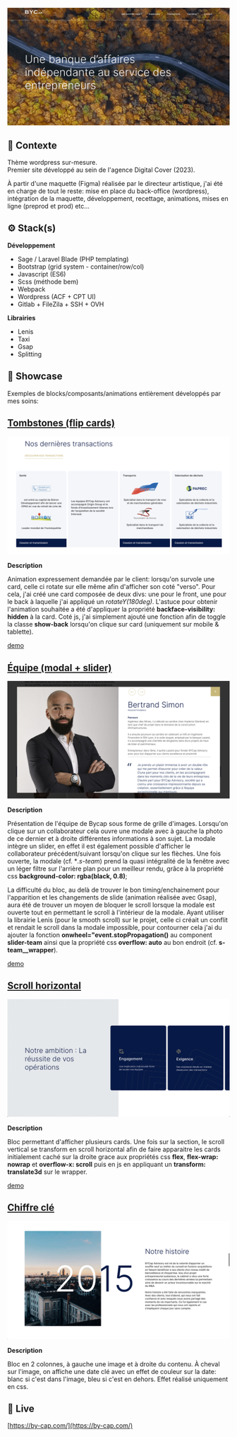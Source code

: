 ![Screenshot](screenshot.png)

## 📍 Contexte

Thème wordpress sur-mesure.  
Premier site développé au sein de l'agence Digital Cover (2023).

À partir d'une maquette (Figma) réalisée par le directeur artistique, j'ai été en charge de tout le reste: mise en place du back-office (wordpress), intégration de la maquette, développement, recettage, animations, mises en ligne (preprod et prod) etc...

## ⚙ Stack(s)

**Développement**
- Sage / Laravel Blade (PHP templating)
- Bootstrap (grid system - container/row/col)
- Javascript (ES6)
- Scss (méthode bem)
- Webpack
- Wordpress (ACF + CPT UI)
- Gitlab + FileZila + SSH + OVH

**Librairies**
- Lenis
- Taxi
- Gsap
- Splitting

## 🚦 Showcase

Exemples de blocks/composants/animations entièrement développés par mes soins:

## [Tombstones (flip cards)](https://github.com/idrissdiakite/bycap-wp-gsap/tree/main/tombstones)

![Screenshot](https://github.com/idrissdiakite/bycap-wp-gsap/blob/main/tombstones/screenshot.png)

**Description** 

Animation expressement demandée par le client: lorsqu'on survole une card, celle ci rotate sur elle même afin d'afficher son coté "verso". 
Pour cela, j'ai créé une card composée de deux divs: une pour le front, une pour le back à laquelle j'ai appliqué un *rotateY(180deg)*. L'astuce pour obtenir l'animation souhaitée a été d'appliquer la propriété **backface-visibility: hidden** à la card. Coté js, j'ai simplement ajouté une fonction afin de toggle la classe **show-back** lorsqu'on clique sur card (uniquement sur mobile & tablette).

<a href="https://www.youtube.com/watch?v=IBsneJmI-bw" target="_blank">demo</a>

## [Équipe (modal + slider)](https://github.com/idrissdiakite/bycap-wp-gsap/tree/main/team-members)

![Screenshot](https://github.com/idrissdiakite/bycap-wp-gsap/blob/main/team-members/screenshot.png)

**Description** 

Présentation de l'équipe de Bycap sous forme de grille d'images. Lorsqu'on clique sur un collaborateur cela ouvre une modale avec à gauche la photo de ce dernier et à droite différentes informations à son sujet. La modale intègre un slider, en effet il est également possible d'afficher le collaborateur précédent/suivant lorsqu'on clique sur les flèches. Une fois ouverte, la modale (cf. **.s-team*) prend la quasi intégralité de la fenêtre avec un léger filtre sur l'arrière plan pour un meilleur rendu, grâce à la propriété css **background-color: rgba(black, 0.8)**; 

La difficulté du bloc, au delà de trouver le bon timing/enchainement pour l'apparition et les changements de slide (animation réalisée avec Gsap), aura été de trouver un moyen de bloquer le scroll lorsque la modale est ouverte tout en permettant le scroll à l'intérieur de la modale. Ayant utiliser la librairie Lenis (pour le smooth scroll) sur le projet, celle ci créait un conflit et rendait le scroll dans la modale impossible, pour contourner cela j'ai du ajouter la fonction **onwheel="event.stopPropagation()** au component **slider-team** ainsi que la propriété css **overflow: auto** au bon endroit (cf. **s-team__wrapper**).

<a href="https://www.youtube.com/watch?v=n8dcZ58DhBM" target="_blank">demo</a>


## [Scroll horizontal](https://github.com/idrissdiakite/bycap-wp-gsap/tree/main/horizontal-scroll)

![Screenshot](https://github.com/idrissdiakite/bycap-wp-gsap/blob/main/horizontal-scroll/screenshot.png)

**Description** 

Bloc permettant d'afficher plusieurs cards. Une fois sur la section, le scroll vertical se transform en scroll horizontal afin de faire apparaitre les cards initialement caché sur la droite grace aux propriétés css **flex**, **flex-wrap: nowrap** et **overflow-x: scroll** puis en js en appliquant un **transform: translate3d** sur le wrapper.

<a href="https://www.youtube.com/watch?v=Ih7O6hxIVHA" target="_blank">demo</a>



## [Chiffre clé](https://github.com/idrissdiakite/bycap-wp-gsap/tree/main/key-figure)

![Screenshot](https://github.com/idrissdiakite/bycap-wp-gsap/blob/main/key-figure/screenshot.png)

**Description** 

Bloc en 2 colonnes, à gauche une image et à droite du contenu. À cheval sur l'image, on affiche une date clé avec un effet de couleur sur la date: blanc si c'est dans l'image, bleu si c'est en dehors. Effet réalisé uniquement en css.

## 💫 Live

[https://by-cap.com/](https://by-cap.com/)
